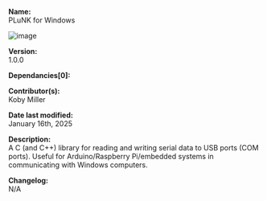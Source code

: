 **Name:**<br>
PLuNK for Windows

![image](https://external-content.duckduckgo.com/iu/?u=http%3A%2F%2Fclipart-library.com%2Fimage_gallery2%2FOrange-PNG-Clipart.png&f=1&nofb=1&ipt=af2cff5e0910890e610a6f448964b816000ef4e8e16a10a9e98e16aa85f7c5c4&ipo=images)

**Version:**<br>
1.0.0

**Dependancies[0]:**<br>

**Contributor(s):**<br>
Koby Miller

**Date last modified:**<br>
January 16th, 2025

**Description:**<br>
A C (and C++) library for reading and writing serial data to USB ports (COM ports). Useful for Arduino/Raspberry Pi/embedded systems in communicating with Windows computers.

**Changelog:**<br>
N/A
